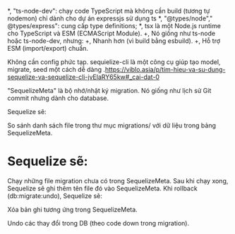 *, "ts-node-dev": chạy code TypeScript mà không cần build (tương tự nodemon) chỉ dành cho dự án expressjs sử dụng ts
*, "@types/node"," @types/express": cung cấp type definitions;
*, tsx là một Node.js runtime cho TypeScript và ESM (ECMAScript Module).
  +, Nó giống như ts-node hoặc ts-node-dev, nhưng:
  +, Nhanh hơn (vì build bằng esbuild).
  +, Hỗ trợ ESM (import/export) chuẩn.

Không cần config phức tạp.
sequielize-cli là một công cụ giúp tạo model, migrate, seed một cách dễ dàng
.https://viblo.asia/p/tim-hieu-va-su-dung-sequelize-va-sequelize-cli-jvElaRY65kw#_cai-dat-0

"SequelizeMeta" là bộ nhớ/nhật ký migration. Nó giống như lịch sử Git commit nhưng dành cho database.

Sequelize sẽ:

So sánh danh sách file trong thư mục migrations/ với dữ liệu trong bảng SequelizeMeta.
# Sequelize sẽ:
Chạy những file migration chưa có trong SequelizeMeta.
Sau khi chạy xong, Sequelize sẽ ghi thêm tên file đó vào SequelizeMeta.
Khi rollback (db:migrate:undo), Sequelize sẽ:

Xóa bản ghi tương ứng trong SequelizeMeta.

Undo các thay đổi trong DB (theo code down trong migration).
